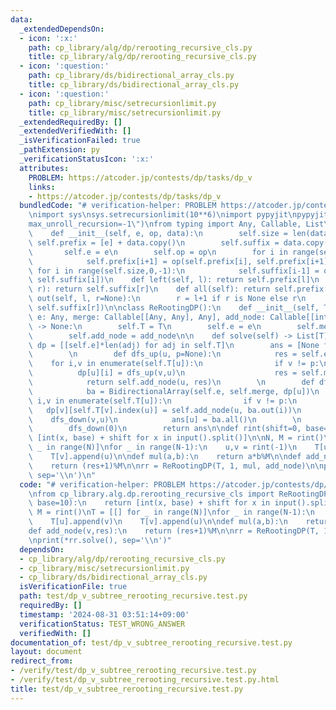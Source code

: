 ```yaml
---
data:
  _extendedDependsOn:
  - icon: ':x:'
    path: cp_library/alg/dp/rerooting_recursive_cls.py
    title: cp_library/alg/dp/rerooting_recursive_cls.py
  - icon: ':question:'
    path: cp_library/ds/bidirectional_array_cls.py
    title: cp_library/ds/bidirectional_array_cls.py
  - icon: ':question:'
    path: cp_library/misc/setrecursionlimit.py
    title: cp_library/misc/setrecursionlimit.py
  _extendedRequiredBy: []
  _extendedVerifiedWith: []
  _isVerificationFailed: true
  _pathExtension: py
  _verificationStatusIcon: ':x:'
  attributes:
    PROBLEM: https://atcoder.jp/contests/dp/tasks/dp_v
    links:
    - https://atcoder.jp/contests/dp/tasks/dp_v
  bundledCode: "# verification-helper: PROBLEM https://atcoder.jp/contests/dp/tasks/dp_v\n\
    \nimport sys\nsys.setrecursionlimit(10**6)\nimport pypyjit\npypyjit.set_param(\"\
    max_unroll_recursion=-1\")\nfrom typing import Any, Callable, List\n\nclass BidirectionalArray:\n\
    \    def __init__(self, e, op, data):\n        self.size = len(data)\n       \
    \ self.prefix = [e] + data.copy()\n        self.suffix = data.copy() + [e]\n \
    \       self.e = e\n        self.op = op\n        for i in range(self.size):\n\
    \            self.prefix[i+1] = op(self.prefix[i], self.prefix[i+1])\n       \
    \ for i in range(self.size,0,-1):\n            self.suffix[i-1] = op(self.suffix[i-1],\
    \ self.suffix[i])\n    def left(self, l): return self.prefix[l]\n    def right(self,\
    \ r): return self.suffix[r]\n    def all(self): return self.prefix[-1]\n    def\
    \ out(self, l, r=None):\n        r = l+1 if r is None else r\n        return self.op(self.prefix[l],\
    \ self.suffix[r])\n\nclass ReRootingDP():\n    def __init__(self, T: List[List[int]],\
    \ e: Any, merge: Callable[[Any, Any], Any], add_node: Callable[[int, Any], Any])\
    \ -> None:\n        self.T = T\n        self.e = e\n        self.merge = merge\n\
    \        self.add_node = add_node\n\n    def solve(self) -> List[T]:\n       \
    \ dp = [[self.e]*len(adj) for adj in self.T]\n        ans = [None for _ in range(len(self.T))]\n\
    \        \n        def dfs_up(u, p=None):\n            res = self.e\n        \
    \    for i,v in enumerate(self.T[u]):\n                if v != p:\n          \
    \          dp[u][i] = dfs_up(v,u)\n                    res = self.merge(res, dp[u][i])\n\
    \            return self.add_node(u, res)\n        \n        def dfs_down(u, p=None):\n\
    \            ba = BidirectionalArray(self.e, self.merge, dp[u])\n            for\
    \ i,v in enumerate(self.T[u]):\n                if v != p:\n                 \
    \   dp[v][self.T[v].index(u)] = self.add_node(u, ba.out(i))\n                \
    \    dfs_down(v,u)\n            ans[u] = ba.all()\n        \n        dfs_up(0)\n\
    \        dfs_down(0)\n        return ans\n\ndef rint(shift=0, base=10):\n    return\
    \ [int(x, base) + shift for x in input().split()]\n\nN, M = rint()\nT = [[] for\
    \ _ in range(N)]\nfor _ in range(N-1):\n    u,v = rint(-1)\n    T[u].append(v)\n\
    \    T[v].append(u)\n\ndef mul(a,b):\n    return a*b%M\n\ndef add_node(v,res):\n\
    \    return (res+1)%M\n\nrr = ReRootingDP(T, 1, mul, add_node)\n\nprint(*rr.solve(),\
    \ sep='\\n')\n"
  code: "# verification-helper: PROBLEM https://atcoder.jp/contests/dp/tasks/dp_v\n\
    \nfrom cp_library.alg.dp.rerooting_recursive_cls import ReRootingDP\n\ndef rint(shift=0,\
    \ base=10):\n    return [int(x, base) + shift for x in input().split()]\n\nN,\
    \ M = rint()\nT = [[] for _ in range(N)]\nfor _ in range(N-1):\n    u,v = rint(-1)\n\
    \    T[u].append(v)\n    T[v].append(u)\n\ndef mul(a,b):\n    return a*b%M\n\n\
    def add_node(v,res):\n    return (res+1)%M\n\nrr = ReRootingDP(T, 1, mul, add_node)\n\
    \nprint(*rr.solve(), sep='\\n')"
  dependsOn:
  - cp_library/alg/dp/rerooting_recursive_cls.py
  - cp_library/misc/setrecursionlimit.py
  - cp_library/ds/bidirectional_array_cls.py
  isVerificationFile: true
  path: test/dp_v_subtree_rerooting_recursive.test.py
  requiredBy: []
  timestamp: '2024-08-31 03:51:14+09:00'
  verificationStatus: TEST_WRONG_ANSWER
  verifiedWith: []
documentation_of: test/dp_v_subtree_rerooting_recursive.test.py
layout: document
redirect_from:
- /verify/test/dp_v_subtree_rerooting_recursive.test.py
- /verify/test/dp_v_subtree_rerooting_recursive.test.py.html
title: test/dp_v_subtree_rerooting_recursive.test.py
---
```

